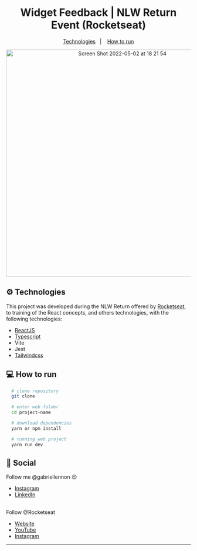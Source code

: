 <h1 align="center">
  Widget Feedback | NLW Return Event (Rocketseat)
</h1>

<p align="center">
  <a href="#gear-technologies">Technologies</a>&nbsp;&nbsp;&nbsp;|&nbsp;&nbsp;&nbsp;
  <a href="#computer-how-to-run">How to run</a>
</p>

<div align="center">
<img width="618" alt="Screen Shot 2022-05-02 at 18 21 54" src="https://user-images.githubusercontent.com/57332512/166329900-856cbc70-7528-4be9-87ed-f8bd8311ce41.png">
 </div>


## :gear: Technologies

This project was developed during the NLW Return offered by [Rocketseat](https://www.rocketseat.com.br/), to training of the React concepts, and others technologies, with the following technologies:

  - [ReactJS](https://reactjs.org/)
  - [Typescript][ts]
  - Vite
  - Jest
  - [Tailwindcss](https://tailwindcss.com/)

## :computer: How to run

  ```bash
    # clone repository
    git clone

    # enter web folder
    cd project-name

    # download dependencies
    yarn or npm install

    # running web project
    yarn run dev
  ```

## :wave: Social

Follow me @gabriellennon :wink:
<br />

- [Instagram](https://www.instagram.com/gabriellennon/?hl=pt-br)
- [LinkedIn](https://www.linkedin.com/in/gabriel-lennon-79a639169/)

<br />
Follow @Rocketseat
<br />

- [Website](https://rocketseat.com.br/)
- [YouTube](https://www.youtube.com/channel/UCSfwM5u0Kce6Cce8_S72olg)
- [Instagram](https://www.instagram.com/rocketseat_oficial/?hl=pt-br)

---

[ts]: https://www.typescriptlang.org
